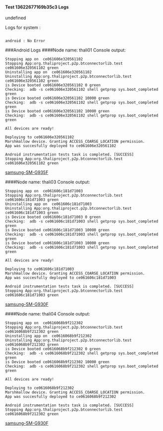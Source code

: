 #### Test 13622677169b35c3 Logs

undefined

Logs for system : 
```

android : No Error
```


###Android Logs
####Node name: thali01
Console output:
```
Stopping app on  ce061606e320561102
Stopping App:org.thaliproject.p2p.btconnectorlib.test ce061606e320561102 green
Uninstalling app on  ce061606e320561102
Uninstalling App:org.thaliproject.p2p.btconnectorlib.test ce061606e320561102 green
is Device booted ce061606e320561102 0 green
Checking:  adb -s ce061606e320561102 shell getprop sys.boot_completed green
is Device booted ce061606e320561102 10000 green
Checking:  adb -s ce061606e320561102 shell getprop sys.boot_completed green
is Device booted ce061606e320561102 10000 green
Checking:  adb -s ce061606e320561102 shell getprop sys.boot_completed green

All devices are ready!

Deploying to ce061606e320561102
Marshmallow device. Granting ACCESS_COARSE_LOCATION permission.
App was succesfully deployed to ce061606e320561102

Android instrumentation tests task is completed. [SUCCESS]
Stopping App:org.thaliproject.p2p.btconnectorlib.test ce061606e320561102 green
```
[samsung-SM-G935F](https://github.com/ThaliTester/TestResults/blob/13622677169b35c3_Get_proper_Bluetooth_Mac_Address_on_Android_O_mlesnic/thali01_samsung-SM-G935F.md)

####Node name: thali03
Console output:
```
Stopping app on  ce061606c181d71003
Stopping App:org.thaliproject.p2p.btconnectorlib.test ce061606c181d71003 green
Uninstalling app on  ce061606c181d71003
Uninstalling App:org.thaliproject.p2p.btconnectorlib.test ce061606c181d71003 green
is Device booted ce061606c181d71003 0 green
Checking:  adb -s ce061606c181d71003 shell getprop sys.boot_completed green
is Device booted ce061606c181d71003 10000 green
Checking:  adb -s ce061606c181d71003 shell getprop sys.boot_completed green
is Device booted ce061606c181d71003 10000 green
Checking:  adb -s ce061606c181d71003 shell getprop sys.boot_completed green

All devices are ready!

Deploying to ce061606c181d71003
Marshmallow device. Granting ACCESS_COARSE_LOCATION permission.
App was succesfully deployed to ce061606c181d71003

Android instrumentation tests task is completed. [SUCCESS]
Stopping App:org.thaliproject.p2p.btconnectorlib.test ce061606c181d71003 green
```
[samsung-SM-G930F](https://github.com/ThaliTester/TestResults/blob/13622677169b35c3_Get_proper_Bluetooth_Mac_Address_on_Android_O_mlesnic/thali03_samsung-SM-G930F.md)

####Node name: thali04
Console output:
```
Stopping app on  ce0616068b9f212302
Stopping App:org.thaliproject.p2p.btconnectorlib.test ce0616068b9f212302 green
Uninstalling app on  ce0616068b9f212302
Uninstalling App:org.thaliproject.p2p.btconnectorlib.test ce0616068b9f212302 green
is Device booted ce0616068b9f212302 0 green
Checking:  adb -s ce0616068b9f212302 shell getprop sys.boot_completed green
is Device booted ce0616068b9f212302 10000 green
Checking:  adb -s ce0616068b9f212302 shell getprop sys.boot_completed green

All devices are ready!

Deploying to ce0616068b9f212302
Marshmallow device. Granting ACCESS_COARSE_LOCATION permission.
App was succesfully deployed to ce0616068b9f212302

Android instrumentation tests task is completed. [SUCCESS]
Stopping App:org.thaliproject.p2p.btconnectorlib.test ce0616068b9f212302 green
```
[samsung-SM-G930F](https://github.com/ThaliTester/TestResults/blob/13622677169b35c3_Get_proper_Bluetooth_Mac_Address_on_Android_O_mlesnic/thali04_samsung-SM-G930F.md)


